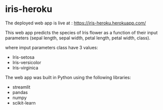 # iris-heroku

The deployed web app is live at : https://iris-heroku.herokuapp.com/

This web app predicts the species of Iris flower as a function of their input parameters (sepal length, sepal width, petal length, petal width, class).

where imput parameters class have 3 values:

* Iris-setosa
* Iris-versicolor
* Iris-virginica

The web app was built in Python using the following libraries:

* streamlit
* pandas
* numpy
* scikit-learn

